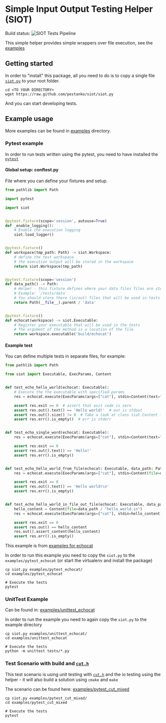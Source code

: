# Simple Input Output Testing Helper (SIOT)

Build status: ![SIOT Tests Pipeline](https://github.com/pestanko/siot/actions/workflows/tests.yml/badge.svg)

This simple helper provides simple wrappers over file execution, see the [examples](/examples)

## Getting started

In order to "install" this package, all you need to do is to copy a single file [`siot.py`](./siot.py) to your root
folder.

```shell
cd <TO YOUR DIRECTORY>
wget https://raw.github.com/pestanko/siot/siot.py
```

And you can start developing tests.

## Example usage

More examples can be found in [examples](/examples) directory.

### Pytest example

In order to run tests written using the pytest, you need to have installed the [``pytest``](https://docs.pytest.org/)

#### Global setup: conftest.py

File where you can define your fixtures and setup.

```python
from pathlib import Path

import pytest

import siot


@pytest.fixture(scope='session', autouse=True)
def _enable_logging():
    # Enable the execution logging
    siot.load_logger()


@pytest.fixture()
def workspace(tmp_path: Path) -> siot.Workspace:
    # define the test workspace
    # the execution output will be stored in the workspace
    return siot.Workspace(tmp_path)


@pytest.fixture(scope='session')
def data_path() -> Path:
    # Helper - this fixture defines where your data files files are stored
    # Example: `/tests/data`
    # You should store there (in/out) files that will be used in tests
    return Path(__file__).parent / 'data'


@pytest.fixture()
def echocat(workspace) -> siot.Executable:
    # Register your executable that will be used in the tests
    # The argument of the method is a location of the file
    return workspace.executable('build/echocat')
```

#### Example test

You can define multiple tests in separate files, for example:

```python
from pathlib import Path

from siot import Executable, ExecParams, Content


def test_echo_hello_world(echocat: Executable):
    # Execute the the executable with specified params
    res = echocat.execute(ExecParams(args=["cat"], stdin=Content(text="Hello world!")))

    assert res.exit == 0  # assert that exit code is zero
    assert res.out().text() == 'Hello world!'  # out is stdout
    assert res.out().size() != 0  # Take a look at class siot.Content for more methods
    assert res.err().is_empty()  # err is stderr


def test_echo_single_word(echocat: Executable):
    res = echocat.execute(ExecParams(args=["cat"], stdin=Content(text="Hello!")))

    assert res.exit == 0
    assert res.out().text() == 'Hello!'
    assert res.err().is_empty()


def test_echo_hello_world_from_file(echocat: Executable, data_path: Path):
    res = echocat.execute(ExecParams(args=["cat"], stdin=Content(file=data_path / "hello_world.in")))

    assert res.exit == 0
    assert res.out().text() == 'Hello world!\n'
    assert res.err().is_empty()


def test_echo_hello_world_in_file_out_file(echocat: Executable, data_path: Path):
    hello_content = Content(file=data_path / "hello_world.in")
    res = echocat.execute(ExecParams(args=["cat"], stdin=hello_content))

    assert res.exit == 0
    assert res.out() == hello_content
    res.out().assert_content(hello_content)
    assert res.err().is_empty()
```

This example is from [examples for echocat](examples/pytest_echocat)

In order to run this example you need to copy the ``siot.py``
to the ``examples/pytest_echocat`` (or start the virtualenv and install the package)

```shell
cp siot.py examples/pytest_echocat/
cd examples/pytest_echocat

# Execute the tests
pytest
```

### UnitTest Example

Can be found in: [examples/unittest_echocat](examples/unittest_echocat)

In order to run the example you need to again copy the ``siot.py``
to the example directory

```shell
cp siot.py examples/unittest_echocat/
cd examples/unittest_echocat

# Execute the tests
python -m unittest tests/*.py
```

### Test Scenario with build and [`cut.h`](https://github.com/spito/testing)

This test scenario is using unit testing with [`cut.h`](https://github.com/spito/testing)
and the io testing using the helper - it will also build a solution using ``cmake`` and `make`

The scenario can be found here: [examples/pytest_cut_mixed](examples/pytest_cut_mixed)


```shell
cp siot.py examples/pytest_cut_mixed/
cd examples/pytest_cut_mixed

# Execute the tests
pytest
```